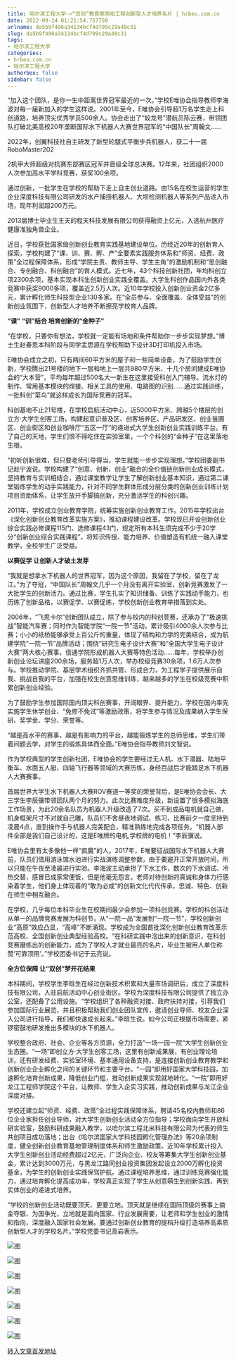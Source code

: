 ```yaml
---
title: 哈尔滨工程大学->“双创”教育擦亮哈工程创新型人才培养名片 | hrbeu.com.cn
date: 2022-09-24 01:21:54.757758
urlname: da5b9f496a34134bcf4d799c29a48c31
slug: da5b9f496a34134bcf4d799c29a48c31
tags: 
- 哈尔滨工程大学
categories:
- hrbeu.com.cn
- 哈尔滨工程大学
authorbox: false
sidebar: false
---
```

“加入这个团队，是你一生中距离世界冠军最近的一次。”学校E唯协会指导教师李海波对每一届新加入的学生这样说。2001年至今，E唯协会引导超1万名学生走上科创道路，培养顶尖优秀学员500余人。协会走出了“蛟龙号”潜航员陈云赛，带领团队打破北美高校20年垄断国际水下机器人大赛世界冠军的“中国队长”周翰文……

2022年，创翼科技社自主研发了新型轮腿式平衡步兵机器人，获二十一届RoboMaster202
<!--more-->
2机甲大师超级对抗赛东部赛区冠军并晋级全球总决赛。12年来，社团组织2000人次参加高水平学科竞赛，获奖100余项。

通过创新，一批学生在学校的帮助下走上自主创业道路。由15名在校生运营的学生企业深度科技有限公司研发的水产捕捞机器人、大坝检测机器人等系列产品进入市场，现年利润超200万元。

2013届博士毕业生王天的程天科技发展有限公司获得融资上亿元，入选杭州医疗健康准独角兽企业。

近日，学校获批国家级创新创业教育实践基地建设单位。历经近20年的创新育人探索，学校构建了“课、训、赛、孵、产”全要素实践服务体系和“师资、经费、政策”全过程保障体系，形成“学院主责、教师主导、学生主角”的激励机制和“思创融合、专创融合、科创融合”的育人模式。近七年，43个科技创新社团，年均科创立项2300余项，基本实现本科生创新创业实践全覆盖。大学生科创作品国内外各类竞赛中获奖9000多项，覆盖近2.5万人次。近10年学校投入创新创业资金2亿多元，累计孵化师生科技型企业130多家。在“全员参与、全面覆盖、全体受益”的创新创业氛围下，创新型人才培养不断擦亮学校育人品牌。

**“课”** **“训”结合 培育创新的“金种子”**

“在学校，只要你有想法，学校就一定能有场地和条件帮助你一步步实现梦想。”博士生赵春恩本科阶段与同学孟思源在学校帮助下设计3D打印机投入市场。

E唯协会成立之初，只有两间60平方米的屋子和一些简单设备，为了鼓励学生创新，学校腾出21号楼的地下一层和地上一层共980平方米、十几个房间建成E唯协会的“大本营”，平均每年超过500名大一新生在这里接受科创入门辅导。流水灯的制作、常用基本模块的焊接、相关工具的使用、电路图的识别……通过实践训练，一批科创“菜鸟”就这样成长为国际竞赛的冠军。

科创基地不止21号楼，在学校启航活动中心，近5000平方米、跨越5个楼层的创立方·大学生创客工场，构建起意识普及区、创客培养区、产品研发区、创业苗圃区、创业街区和创业咖啡厅“五区一厅”的递进式大学生创新创业实践训练平台。有了自己的天地，学生们恨不得吃住在实验室里，一个个科创的“金种子”在这里落地生根。

“初听创新很难，但只要老师引导得当，学生就能一步步实现理想。”学校团委副书记赵宁波说。学校构建了“创意、创新、创业”融合的全价值链创新创业成长模式，坚持教育与实训相结合，通过课堂教学让学生了解创新创业基本知识，通过第二课堂锻炼学生的动手实践能力，针对不同学生群体形成分层分类的创新创业训练计划项目资助体系，让学生放开手脚搞创新，充分激活学生的科创兴趣。

2011年，学校成立创业教育学院，统筹实施创新创业教育工作。2015年学校出台《深化创新创业教育改革实施方案》，推动课程建设改革。学校现已开设创新创业综合实践必修课程115门、选修课程43门，规定所有本科生须完成不少于20学分“创新创业综合实践课程”，将知识传授、能力培养、价值塑造有机统一融入课堂教学，全校学生广泛受益。

**以赛促学 让创新人才破土发芽**

“我就是想拿水下机器人的世界冠军，因为这个原因，我留在了学校，留在了龙江。”为了夺冠，“中国队长”周翰文几乎一个月没有离开实验室，创新竞赛激发了一大批学生的创新活力。通过比赛，学生扎实了知识储备、训练了实践动手能力，也历练了创新品格，以赛促学、以赛促练，学校创新创业教育举措落到实处。

2006年，“飞思卡尔”创新团队成立，除了参与校内的科创竞赛，还承办了“极速挑战”智能汽车赛；同时作为智能学院“一院一节”活动，累计吸引4000余人次参与比赛；小小的纸桥能够承受上百公斤的重量，体现了结构和力学的完美结合，成为航建学院“一院一节”品牌活动；围绕“研究生电子设计大赛”和“全国大学生电子设计大赛”两大核心赛事，信通学院形成机器人大赛等特色活动……每年，学校举办创新创业论坛讲座200余场，服务超1万人次，举办校级竞赛30余项，1.6万人次参与。学校推动学院、基层学术组织齐抓共管、形成合力，为工程学子提供展示自我、挑战自我的平台，加强在校生创意思维训练，越来越多的学生在校级竞赛中积累创新创业经验。

为了鼓励学生参加国际国内顶尖科创赛事，开阔眼界、提升能力，学校在国内率先实施学生休学创业、“免修不免试”等激励政策，将学生参与情况及成果纳入学生保研、奖学金、学分、荣誉等。

“越是高水平的赛事，越是有影响力的平台，越能锻炼学生的总师思维，学生们带着问题去学，对学生的锻炼具体而全面。”E唯协会指导教师刘文智说。

作为学校典型的学生创新社团，E唯协会的学生要经过无人机、水下潜器、陆地平衡车、水面五人艇、四轴飞行器等领域的大赛历练，身经百战后才能踏足水下机器人大赛赛事。

首届世界大学生水下机器人大赛ROV赛道一等奖的荣誉背后，是E唯协会会长、大三学生李辰骥带领团队两个月的努力。此次比赛难度升级，新设置了很多模拟海底工作场景，为此20余名队员为机器人升级改造了7次。买不到成品电机就自己做，机身框架尺寸不对就自己雕，队员们不舍昼夜地调试、练习，比赛前夕一度坚持到凌晨4点，直到操作手与机器人完美配合，精准熟练地完成各项任务。“机器人部件全部是我们自己设计的，这是E唯牌的电机,学校牌的电机！”李辰骥说。

E唯协会里有太多像他一样“疯魔”的人。2017年，E唯要征战国际水下机器人大赛前，队员们借用游泳馆水池进行实战演练调整参数，由于要避开正常开放时间，所以只能在午夜至凌晨进行实验。李海波主动承担了下水工作，数次的下水调试、冷热交替，感冒已成家常便饭，但是他毫无怨言。老师对待创新的真诚和身体力行感染着学生，他们身上体现着的“敢为必成”的创新文化代代传承，忠诚、特色、创新在师生中相互融合。

在学校，几乎每位本科毕业生在校期间最少会参加一项科创竞赛。学校的科创活动从单一的品牌竞赛发展为科创节，从“一院一品”发展到“一院一节”，学校创新创业“高原”效应凸显，“高峰”不断涌现。学校成为全国首批深化创新创业教育改革示范高校、全国创新创业典型经验高校。“在科研实践中泡出来的创新意识，在科创竞赛磨练出的创新能力，成为了学校人才就业最亮的名片，毕业生被用人单位称赞‘可靠顶用’。”学校团委书记于云亮说。

**全方位保障 让“双创”梦开花结果**

本科期间，学校学生李晗生在经过创新技术积累和大量市场调研后，成立了深度科技有限公司，入驻启航活动中心创业街区。学校为深度科技有限公司提供了独立办公室，还配备了公用设施。“学校组织了各种融资对接、政府扶持对接，引荐我们参加国际行业展览，并且积极帮助我们创业团队宣传，邀请创业导师、校友企业深入公司进行指导，我们都快速成长起来。”李晗生说。如今公司正根据市场需要，紧锣密鼓地研发推出多模块的水下机器人。

学校整合政府、社会、企业等各方资源，全力打造“一场一园一院”大学生创新创业生态圈。“一场”即创立方·大学生创客工场，这里有创新成果展，有创业理论培训，还有研发经费、实验室环境、基本通用设备支持，是连接创新创业教育教学和创新创业企业孵化之间的关键环节和主要平台。“一园”即用好国家大学科技园，加速孵化培育创新成果，降低创业门槛，推动创新成果实现就地转化。“一院”即用好龙江工程师学院这个平台，让教师、学生入企实习实践，推动创新成果与龙江企业深度对接。

学校还建立起“师资、经费、政策”全过程实践保障体系，聘请45名校内教师和86位企业家担任创业导师，对大学生创新创业活动全方位指导；学校面向学生开放科研实验室，鼓励科研成果融入教学，以哈尔滨工程北米科技有限公司为代表的师生共创项目成功落地；出台《哈尔滨国家大学科技园孵化管理办法》等20余项制度，健全创新创业教育基地管理制度体系和师生激励政策。近10年学校累计投入大学生创新创业活动经费超过2亿元，广泛向企业、校友等筹集大学生创新创业基金，累计达到3000万元，与黑龙江路同创业投资集团发起设立2000万孵化投资基金，为学生的创新创业实践保驾护航。通过课程培养思维，通过训练竞赛强化能力，通过培育孵化提高成功率，学校真正实现了学生从创意萌生到创新实践、再到实体创业的递进式培养。

“学校的创新创业活动既要顶天、更要立地。顶天就是继续在国际顶级的赛事上摘金夺银、为国争光，立地就是面向国家、行业发展需要，让老师和学生创业的激情和指向，深度融入国家社会发展。要通过创新创业教育的提档升级打造培养高素质创新型人才的学校名片。”学校党委书记高岩表示。

![图](http://gongxue.cn/__local/8/05/64/6F9B21F95059DC80849E60F6120_4000F626_233A3.jpg)

![图](http://gongxue.cn/__local/2/3C/C6/03D36BFA7C0521B61B13A2F7611_7953D2B8_183F9.jpg)

![图](http://gongxue.cn/__local/8/9A/A1/BEAD3FD15D80524B9EB573E95AD_0B5BD29E_19336.jpg)

![图](http://gongxue.cn/__local/B/58/2A/40C1789223D48996240094C5FEC_B66DE988_7C75.jpg)

![图](http://gongxue.cn/__local/6/57/2E/71453D96CE2BE9CCBFAD215E21D_7C8861C6_23038.jpg)

![图](http://gongxue.cn/__local/A/BC/97/2CFD81AF2BC06550FB17F8190F9_EEB36AB2_15EE2.jpg)

![图](http://gongxue.cn/__local/F/9C/A3/85F0BDB7852BC21B78231D46761_B7CB7790_246FB.jpg)

[转入文章首发地址](http://gongxue.cn/info/1141/73052.htm)